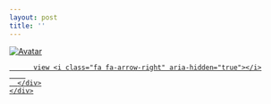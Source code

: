 ```yaml
---
layout: post
title: ''
---
```


<p class="imglist">

<div class="image-container">
  <a href="https://pic.superbed.cn/item/5db20785b53fca226b960a06.jpg"  data-fancybox="images">
    <img src="https://pic.superbed.cn/item/5db20785b53fca226b960a10.jpg" alt="Avatar" class="image" />
    <div class="overlay">
      <div class="text">
        
          view <i class="fa fa-arrow-right" aria-hidden="true"></i>
        
      </div>
    </div>
  </a>
</div>








<a href="https://pic.superbed.cn/item/5db20785b53fca226b960a07.jpg" data-fancybox="images"><img src="" /></a>
<a href="https://pic.superbed.cn/item/5db20785b53fca226b960a08.jpg" data-fancybox="images"><img src="" /></a>
<a href="https://pic.superbed.cn/item/5db20785b53fca226b960a09.jpg" data-fancybox="images"><img src="" /></a>
<a href="https://pic.superbed.cn/item/5db20785b53fca226b960a0a.jpg" data-fancybox="images"><img src="" /></a>
<a href="https://pic.superbed.cn/item/5db20785b53fca226b960a0b.jpg" data-fancybox="images"><img src="" /></a>
<a href="https://pic.superbed.cn/item/5db20785b53fca226b960a0c.jpg" data-fancybox="images"><img src="" /></a>
<a href="https://pic.superbed.cn/item/5db20785b53fca226b960a0d.jpg" data-fancybox="images"><img src="" /></a>
<a href="https://pic.superbed.cn/item/5db20785b53fca226b960a0e.jpg" data-fancybox="images"><img src="" /></a>
<a href="https://pic.superbed.cn/item/5db20785b53fca226b960a0f.jpg" data-fancybox="images"><img src="" /></a>
<a href="https://pic.superbed.cn/item/5db20785b53fca226b960a10.jpg" data-fancybox="images"><img src="" /></a>
<a href="https://pic.superbed.cn/item/5db20785b53fca226b960a11.jpg" data-fancybox="images"><img src="" /></a>
<a href="https://pic.superbed.cn/item/5db20785b53fca226b960a12.jpg" data-fancybox="images"><img src="" /></a>
<a href="https://pic.superbed.cn/item/5db20785b53fca226b960a13.jpg" data-fancybox="images"><img src="" /></a>
<a href="https://pic.superbed.cn/item/5db20785b53fca226b960a14.jpg" data-fancybox="images"><img src="" /></a>
<a href="https://pic.superbed.cn/item/5db20786b53fca226b960a15.jpg" data-fancybox="images"><img src="" /></a>
<a href="https://pic.superbed.cn/item/5db20786b53fca226b960a16.jpg" data-fancybox="images"><img src="" /></a>
<a href="https://pic.superbed.cn/item/5db20786b53fca226b960a17.jpg" data-fancybox="images"><img src="" /></a>
<a href="https://pic.superbed.cn/item/5db20786b53fca226b960a18.jpg" data-fancybox="images"><img src="" /></a>
<a href="https://pic.superbed.cn/item/5db20786b53fca226b960a19.jpg" data-fancybox="images"><img src="" /></a>
<a href="https://pic.superbed.cn/item/5db20786b53fca226b960a1a.jpg" data-fancybox="images"><img src="" /></a>
<a href="https://pic.superbed.cn/item/5db20786b53fca226b960a1b.jpg" data-fancybox="images"><img src="" /></a>
<a href="https://pic.superbed.cn/item/5db20786b53fca226b960a1c.jpg" data-fancybox="images"><img src="" /></a>
<a href="https://pic.superbed.cn/item/5db20786b53fca226b960a1d.jpg" data-fancybox="images"><img src="" /></a>
<a href="https://pic.superbed.cn/item/5db20786b53fca226b960a1e.jpg" data-fancybox="images"><img src="" /></a>
<a href="https://pic.superbed.cn/item/5db20786b53fca226b960a1f.jpg" data-fancybox="images"><img src="" /></a>
<a href="https://pic.superbed.cn/item/5db20786b53fca226b960a20.jpg" data-fancybox="images"><img src="" /></a>
<a href="https://pic.superbed.cn/item/5db20786b53fca226b960a21.jpg" data-fancybox="images"><img src="" /></a>
<a href="https://pic.superbed.cn/item/5db20786b53fca226b960a22.jpg" data-fancybox="images"><img src="" /></a>
<a href="https://pic.superbed.cn/item/5db20786b53fca226b960a23.jpg" data-fancybox="images"><img src="" /></a>
<a href="https://pic.superbed.cn/item/5db20786b53fca226b960a24.jpg" data-fancybox="images"><img src="" /></a>
<a href="https://pic.superbed.cn/item/5db20786b53fca226b960a25.jpg" data-fancybox="images"><img src="" /></a>
<a href="https://pic.superbed.cn/item/5db20786b53fca226b960a26.jpg" data-fancybox="images"><img src="" /></a>
<a href="https://pic.superbed.cn/item/5db20786b53fca226b960a27.jpg" data-fancybox="images"><img src="" /></a>
<a href="https://pic.superbed.cn/item/5db20786b53fca226b960a28.jpg" data-fancybox="images"><img src="" /></a>
<a href="https://pic.superbed.cn/item/5db20786b53fca226b960a29.jpg" data-fancybox="images"><img src="" /></a>
<a href="https://pic.superbed.cn/item/5db20786b53fca226b960a2a.jpg" data-fancybox="images"><img src="" /></a>
<a href="https://pic.superbed.cn/item/5db20786b53fca226b960a2b.jpg" data-fancybox="images"><img src="" /></a>
<a href="https://pic.superbed.cn/item/5db20786b53fca226b960a2c.jpg" data-fancybox="images"><img src="" /></a>



</p>
